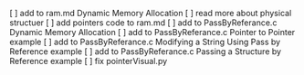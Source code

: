 [ ] add to ram.md Dynamic Memory Allocation
[ ] read more about physical structuer 
[ ] add pointers code to ram.md
[ ] add to PassByReferance.c Dynamic Memory Allocation
[ ] add to PassByReferance.c Pointer to Pointer example 
[ ] add to PassByReferance.c Modifying a String Using Pass by Reference example
[ ] add to PassByReferance.c Passing a Structure by Reference example 
[ ] fix pointerVisual.py 